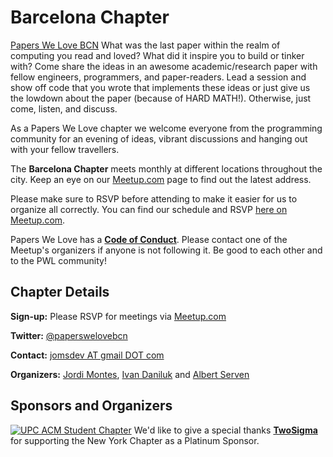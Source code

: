 # Barcelona Chapter

[Papers We Love BCN]() What was the last paper within the realm of computing you read and loved? What did it inspire you to build or tinker with? Come share the ideas in an awesome academic/research paper with fellow engineers, programmers, and paper-readers. Lead a session and show off code that you wrote that implements these ideas or just give us the lowdown about the paper (because of HARD MATH!). Otherwise, just come, listen, and discuss.



As a Papers We Love chapter we welcome everyone from the programming community for an evening of ideas, vibrant discussions and hanging out with your fellow travellers.

The **Barcelona Chapter** meets monthly at different locations throughout the city. Keep an eye on our [Meetup.com](https://www.meetup.com/papers-we-love-bcn/) page to find out the latest address.

Please make sure to RSVP before attending to make it easier for us to organize all correctly. You can find our schedule and RSVP [here on Meetup.com](https://www.meetup.com/papers-we-love-bcn/).

Papers We Love has a **[Code of Conduct](https://github.com/papers-we-love-barcelona/organization/blob/master/code_of_conduct.md)**. Please contact one of the Meetup's organizers if anyone is not following it. Be good to each other and to the PWL community!

## Chapter Details

**Sign-up:** Please RSVP for meetings via <a href="https://www.meetup.com/papers-we-love-bcn/">Meetup.com</a>

**Twitter:** <a href="https://twitter.com/paperswelovebcn">@paperswelovebcn</a>

**Contact:** <a href="mailto:jomsdev@gmail.com?Subject=PWL%20Barcelona">jomsdev AT gmail DOT com</a>

**Organizers:** <a href="https://twitter.com/jomsdev">Jordi Montes</a>,
                <a href="https://twitter.com/idanyliuk">Ivan Daniluk</a> and 
                <a href="https://twitter.com/albert_serven">Albert Serven</a>

## Sponsors and Organizers

<div class="sponsor-platinum">
    <a href="https://www.upc.acm.org/" class="sponsor-platinum"><img src="/images/upc_acm.jpg" class="sponsor-platinum" title="UPC ACM Student Chapter" /></a>
  <span class="sponsor-platinum-text">
    We'd like to give a special thanks <strong><a href="https://www.twosigma.com/">TwoSigma</a></strong> for supporting the New York Chapter as a Platinum Sponsor.
  </span>
</div>